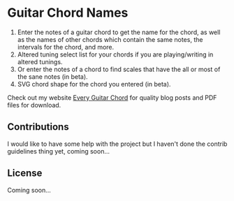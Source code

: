 # Guitar Chord Names

1. Enter the notes of a guitar chord to get the name for the chord, as well as the names of other chords which contain the same notes, the intervals for the chord, and more.
1. Altered tuning select list for your chords if you are playing/writing in altered tunings.
1. Or enter the notes of a chord to find scales that have the all or most of the sane notes (in beta).
1. SVG chord shape for the chord you entered (in beta).

Check out my website [Every Guitar Chord](https://everyguitarchord.com/ 'Every Guitar Chord website') for quality blog posts and PDF files for download.

## Contributions

I would like to have some help with the project but I haven't done the contrib guidelines thing yet, coming soon...

## License

Coming soon...
 